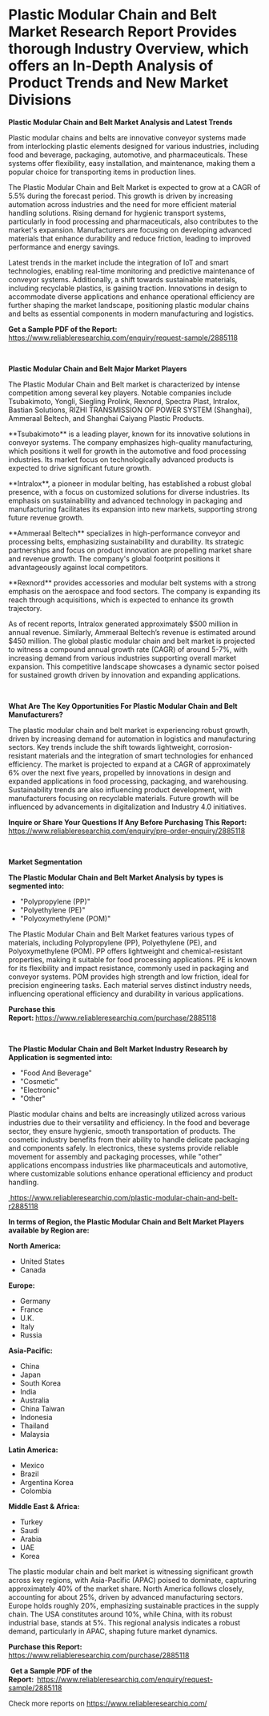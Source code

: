 <p><h1>Plastic Modular Chain and Belt Market Research Report Provides thorough Industry Overview, which offers an In-Depth Analysis of Product Trends and New Market Divisions</h1></p><p><strong>Plastic Modular Chain and Belt Market Analysis and Latest Trends</strong></p>
<p><p>Plastic modular chains and belts are innovative conveyor systems made from interlocking plastic elements designed for various industries, including food and beverage, packaging, automotive, and pharmaceuticals. These systems offer flexibility, easy installation, and maintenance, making them a popular choice for transporting items in production lines.</p><p>The Plastic Modular Chain and Belt Market is expected to grow at a CAGR of 5.5% during the forecast period. This growth is driven by increasing automation across industries and the need for more efficient material handling solutions. Rising demand for hygienic transport systems, particularly in food processing and pharmaceuticals, also contributes to the market's expansion. Manufacturers are focusing on developing advanced materials that enhance durability and reduce friction, leading to improved performance and energy savings.</p><p>Latest trends in the market include the integration of IoT and smart technologies, enabling real-time monitoring and predictive maintenance of conveyor systems. Additionally, a shift towards sustainable materials, including recyclable plastics, is gaining traction. Innovations in design to accommodate diverse applications and enhance operational efficiency are further shaping the market landscape, positioning plastic modular chains and belts as essential components in modern manufacturing and logistics.</p></p>
<p><strong>Get a Sample PDF of the Report:&nbsp;</strong> <a href="https://www.reliableresearchiq.com/enquiry/request-sample/2885118?utm_campaign=3026&utm_medium=2&utm_source=Github&utm_content=ia&utm_term=13032025&utm_id=plastic-modular-chain-and-belt">https://www.reliableresearchiq.com/enquiry/request-sample/2885118</a></p>
<p>&nbsp;</p>
<p><strong>Plastic Modular Chain and Belt Major Market Players</strong></p>
<p><p>The Plastic Modular Chain and Belt market is characterized by intense competition among several key players. Notable companies include Tsubakimoto, Yongli, Siegling Prolink, Rexnord, Spectra Plast, Intralox, Bastian Solutions, RIZHI TRANSMISSION OF POWER SYSTEM (Shanghai), Ammeraal Beltech, and Shanghai Caiyang Plastic Products.</p><p>**Tsubakimoto** is a leading player, known for its innovative solutions in conveyor systems. The company emphasizes high-quality manufacturing, which positions it well for growth in the automotive and food processing industries. Its market focus on technologically advanced products is expected to drive significant future growth.</p><p>**Intralox**, a pioneer in modular belting, has established a robust global presence, with a focus on customized solutions for diverse industries. Its emphasis on sustainability and advanced technology in packaging and manufacturing facilitates its expansion into new markets, supporting strong future revenue growth. </p><p>**Ammeraal Beltech** specializes in high-performance conveyor and processing belts, emphasizing sustainability and durability. Its strategic partnerships and focus on product innovation are propelling market share and revenue growth. The company's global footprint positions it advantageously against local competitors.</p><p>**Rexnord** provides accessories and modular belt systems with a strong emphasis on the aerospace and food sectors. The company is expanding its reach through acquisitions, which is expected to enhance its growth trajectory.</p><p>As of recent reports, Intralox generated approximately $500 million in annual revenue. Similarly, Ammeraal Beltech’s revenue is estimated around $450 million. The global plastic modular chain and belt market is projected to witness a compound annual growth rate (CAGR) of around 5-7%, with increasing demand from various industries supporting overall market expansion. This competitive landscape showcases a dynamic sector poised for sustained growth driven by innovation and expanding applications.</p></p>
<p>&nbsp;</p>
<p><strong>What Are The Key Opportunities For Plastic Modular Chain and Belt Manufacturers?</strong></p>
<p><p>The plastic modular chain and belt market is experiencing robust growth, driven by increasing demand for automation in logistics and manufacturing sectors. Key trends include the shift towards lightweight, corrosion-resistant materials and the integration of smart technologies for enhanced efficiency. The market is projected to expand at a CAGR of approximately 6% over the next five years, propelled by innovations in design and expanded applications in food processing, packaging, and warehousing. Sustainability trends are also influencing product development, with manufacturers focusing on recyclable materials. Future growth will be influenced by advancements in digitalization and Industry 4.0 initiatives.</p></p>
<p><strong>Inquire or Share Your Questions If Any Before Purchasing This Report:</strong> <a href="https://www.reliableresearchiq.com/enquiry/pre-order-enquiry/2885118?utm_campaign=3026&utm_medium=2&utm_source=Github&utm_content=ia&utm_term=13032025&utm_id=plastic-modular-chain-and-belt">https://www.reliableresearchiq.com/enquiry/pre-order-enquiry/2885118</a></p>
<p>&nbsp;</p>
<p><strong>Market Segmentation</strong></p>
<p><strong>The Plastic Modular Chain and Belt Market Analysis by types is segmented into:</strong></p>
<p><ul><li>"Polypropylene (PP)"</li><li>"Polyethylene (PE)"</li><li>"Polyoxymethylene (POM)"</li></ul></p>
<p><p>The Plastic Modular Chain and Belt Market features various types of materials, including Polypropylene (PP), Polyethylene (PE), and Polyoxymethylene (POM). PP offers lightweight and chemical-resistant properties, making it suitable for food processing applications. PE is known for its flexibility and impact resistance, commonly used in packaging and conveyor systems. POM provides high strength and low friction, ideal for precision engineering tasks. Each material serves distinct industry needs, influencing operational efficiency and durability in various applications.</p></p>
<p><strong>Purchase this Report:&nbsp;</strong><a href="https://www.reliableresearchiq.com/purchase/2885118?utm_campaign=3026&utm_medium=2&utm_source=Github&utm_content=ia&utm_term=13032025&utm_id=plastic-modular-chain-and-belt">https://www.reliableresearchiq.com/purchase/2885118</a></p>
<p>&nbsp;</p>
<p><strong>The Plastic Modular Chain and Belt Market Industry Research by Application is segmented into:</strong></p>
<p><ul><li>"Food And Beverage"</li><li>"Cosmetic"</li><li>"Electronic"</li><li>"Other"</li></ul></p>
<p><p>Plastic modular chains and belts are increasingly utilized across various industries due to their versatility and efficiency. In the food and beverage sector, they ensure hygienic, smooth transportation of products. The cosmetic industry benefits from their ability to handle delicate packaging and components safely. In electronics, these systems provide reliable movement for assembly and packaging processes, while "other" applications encompass industries like pharmaceuticals and automotive, where customizable solutions enhance operational efficiency and product handling.</p></p>
<p><a href="https://www.reliableresearchiq.com/plastic-modular-chain-and-belt-r2885118?utm_campaign=3026&utm_medium=2&utm_source=Github&utm_content=ia&utm_term=13032025&utm_id=plastic-modular-chain-and-belt">&nbsp;https://www.reliableresearchiq.com/plastic-modular-chain-and-belt-r2885118</a></p>
<p><strong>In terms of Region, the Plastic Modular Chain and Belt Market Players available by Region are:</strong></p>
<p>
    <p> <strong> North America: </strong>
        <ul>
            <li>United States</li>
            <li>Canada</li>
        </ul>
        </p> 
    <p> <strong> Europe: </strong>
        <ul>
            <li>Germany</li>
            <li>France</li>
            <li>U.K.</li>
            <li>Italy</li>
            <li>Russia</li>
        </ul>
        </p> 
    <p> <strong> Asia-Pacific: </strong>
        <ul>
            <li>China</li>
            <li>Japan</li>
            <li>South Korea</li>
            <li>India</li>
            <li>Australia</li>
            <li>China Taiwan</li>
            <li>Indonesia</li>
            <li>Thailand</li>
            <li>Malaysia</li>
        </ul>
        </p> 
    <p> <strong> Latin America: </strong>
        <ul>
            <li>Mexico</li>
            <li>Brazil</li>
            <li>Argentina Korea</li>
            <li>Colombia</li>
        </ul>
        </p> 
    <p> <strong> Middle East & Africa: </strong>
        <ul>
            <li>Turkey</li>
            <li>Saudi</li>
            <li>Arabia</li>
            <li>UAE</li>
            <li>Korea</li>
        </ul>
    </p>
    </p>
<p><p>The plastic modular chain and belt market is witnessing significant growth across key regions, with Asia-Pacific (APAC) poised to dominate, capturing approximately 40% of the market share. North America follows closely, accounting for about 25%, driven by advanced manufacturing sectors. Europe holds roughly 20%, emphasizing sustainable practices in the supply chain. The USA constitutes around 10%, while China, with its robust industrial base, stands at 5%. This regional analysis indicates a robust demand, particularly in APAC, shaping future market dynamics.</p></p>
<p><strong>Purchase this Report: </strong><a href="https://www.reliableresearchiq.com/purchase/2885118?utm_campaign=3026&utm_medium=2&utm_source=Github&utm_content=ia&utm_term=13032025&utm_id=plastic-modular-chain-and-belt">https://www.reliableresearchiq.com/purchase/2885118</a></p>
<p>&nbsp;<strong>Get a Sample PDF of the Report:&nbsp;&nbsp;</strong><a href="https://www.reliableresearchiq.com/enquiry/request-sample/2885118?utm_campaign=3026&utm_medium=2&utm_source=Github&utm_content=ia&utm_term=13032025&utm_id=plastic-modular-chain-and-belt">https://www.reliableresearchiq.com/enquiry/request-sample/2885118</a></p>
<p><strong></strong></p>
<p>Check more reports on <a href="https://www.reliableresearchiq.com/?utm_campaign=3026&utm_medium=2&utm_source=Github&utm_content=ia&utm_term=13032025&utm_id=plastic-modular-chain-and-belt">https://www.reliableresearchiq.com/</a></p>